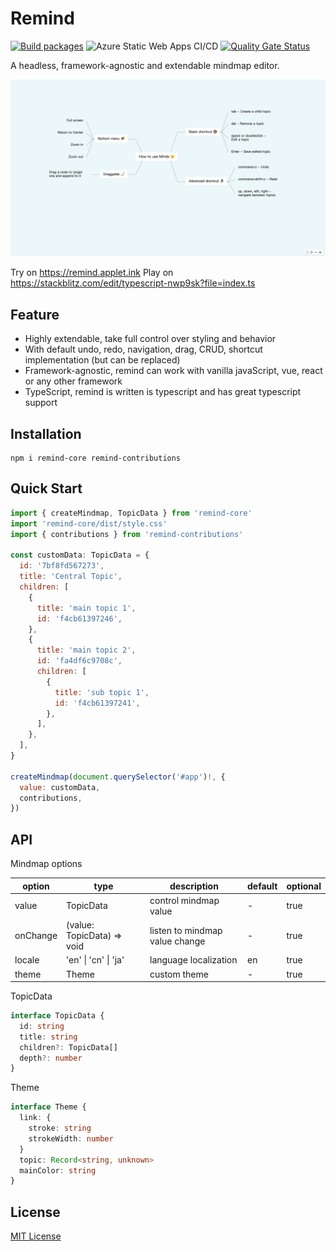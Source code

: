 # Remind

[![Build packages](https://github.com/luvsic3/remind/actions/workflows/main.yml/badge.svg)](https://github.com/luvsic3/remind/actions/workflows/main.yml)
![Azure Static Web Apps CI/CD](https://github.com/luvsic3/remind/workflows/Azure%20Static%20Web%20Apps%20CI/CD/badge.svg)
[![Quality Gate Status](https://sonarcloud.io/api/project_badges/measure?project=unhandledrejection_mindx&metric=alert_status)](https://sonarcloud.io/dashboard?id=unhandledrejection_mindx) 

A headless, framework-agnostic and extendable mindmap editor.

![](./demo.jpg)

Try on https://remind.applet.ink
Play on https://stackblitz.com/edit/typescript-nwp9sk?file=index.ts

## Feature

 * Highly extendable, take full control over styling and behavior
 * With default undo, redo, navigation, drag, CRUD, shortcut implementation (but can be replaced)
 * Framework-agnostic, remind can work with vanilla javaScript, vue, react or any other framework
 * TypeScript, remind is written is typescript and has great typescript support

## Installation

```shell
npm i remind-core remind-contributions
```

## Quick Start

```JavaScript
import { createMindmap, TopicData } from 'remind-core'
import 'remind-core/dist/style.css'
import { contributions } from 'remind-contributions'

const customData: TopicData = {
  id: '7bf8fd567273',
  title: 'Central Topic',
  children: [
    {
      title: 'main topic 1',
      id: 'f4cb61397246',
    },
    {
      title: 'main topic 2',
      id: 'fa4df6c9708c',
      children: [
        {
          title: 'sub topic 1',
          id: 'f4cb61397241',
        },
      ],
    },
  ],
}

createMindmap(document.querySelector('#app')!, {
  value: customData,
  contributions,
})
```

## API
Mindmap options

| option   | type                         | description                    | default | optional |
| -------- | ---------------------------- | ------------------------------ | ------- | -------- |
| value    | TopicData                    | control mindmap value          | -       | true     |
| onChange | (value: TopicData) => void   | listen to mindmap value change | -       | true     |
| locale   | 'en' &#124; 'cn' &#124; 'ja' | language localization          | en      | true     |
| theme    | Theme                        | custom theme                   | -       | true     |

TopicData

```typescript
interface TopicData {
  id: string
  title: string
  children?: TopicData[]
  depth?: number
}
```

Theme

```typescript
interface Theme {
  link: {
    stroke: string
    strokeWidth: number
  }
  topic: Record<string, unknown>
  mainColor: string
}
```

## License

[MIT License](https://github.com/luvsic3/remind/blob/master/LICENSE)
